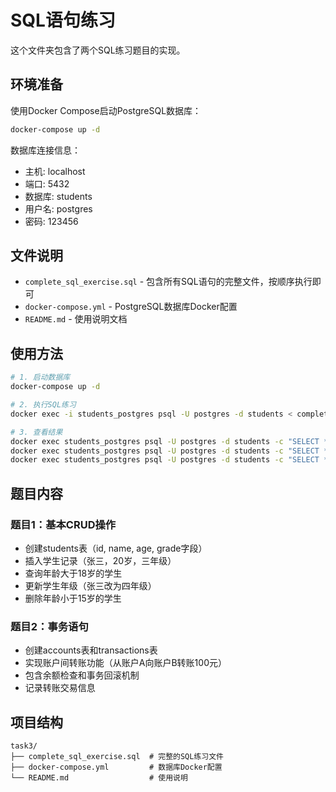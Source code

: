 # SQL语句练习

这个文件夹包含了两个SQL练习题目的实现。

## 环境准备

使用Docker Compose启动PostgreSQL数据库：

```bash
docker-compose up -d
```

数据库连接信息：
- 主机: localhost
- 端口: 5432
- 数据库: students
- 用户名: postgres
- 密码: 123456

## 文件说明

- `complete_sql_exercise.sql` - 包含所有SQL语句的完整文件，按顺序执行即可
- `docker-compose.yml` - PostgreSQL数据库Docker配置
- `README.md` - 使用说明文档

## 使用方法

```bash
# 1. 启动数据库
docker-compose up -d

# 2. 执行SQL练习
docker exec -i students_postgres psql -U postgres -d students < complete_sql_exercise.sql

# 3. 查看结果
docker exec students_postgres psql -U postgres -d students -c "SELECT * FROM students;"
docker exec students_postgres psql -U postgres -d students -c "SELECT * FROM accounts;"
docker exec students_postgres psql -U postgres -d students -c "SELECT * FROM transactions;"
```

## 题目内容

### 题目1：基本CRUD操作
- 创建students表（id, name, age, grade字段）
- 插入学生记录（张三，20岁，三年级）
- 查询年龄大于18岁的学生
- 更新学生年级（张三改为四年级）
- 删除年龄小于15岁的学生

### 题目2：事务语句
- 创建accounts表和transactions表
- 实现账户间转账功能（从账户A向账户B转账100元）
- 包含余额检查和事务回滚机制
- 记录转账交易信息

## 项目结构
```
task3/
├── complete_sql_exercise.sql  # 完整的SQL练习文件
├── docker-compose.yml         # 数据库Docker配置
└── README.md                  # 使用说明
```
